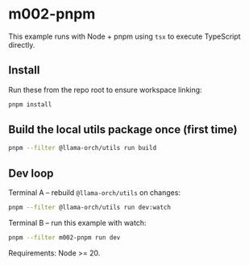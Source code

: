 # m002-pnpm

This example runs with Node + pnpm using `tsx` to execute TypeScript directly.

## Install

Run these from the repo root to ensure workspace linking:

```bash
pnpm install
```

## Build the local utils package once (first time)

```bash
pnpm --filter @llama-orch/utils run build
```

## Dev loop

Terminal A – rebuild `@llama-orch/utils` on changes:

```bash
pnpm --filter @llama-orch/utils run dev:watch
```

Terminal B – run this example with watch:

```bash
pnpm --filter m002-pnpm run dev
```

Requirements: Node >= 20.

